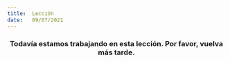 ```yaml
---
title:  Lección
date:   09/07/2021
---
```


### <center>Todavía estamos trabajando en esta lección. Por favor, vuelva más tarde.</center>